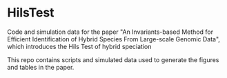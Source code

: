 # HilsTest
Code and simulation data for the paper "An Invariants-based Method for Efficient Identification of Hybrid Species From Large-scale Genomic Data", which introduces the Hils Test of hybrid speciation

This repo contains scripts and simulated data used to generate the figures and tables in the paper.
